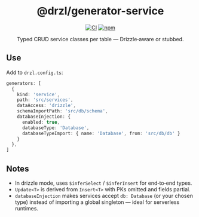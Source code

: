 <div align="center">

# @drzl/generator-service

<div align="center">

[![CI](https://github.com/use-drzl/drzl/actions/workflows/ci.yml/badge.svg)](https://github.com/use-drzl/drzl/actions/workflows/ci.yml)
[![npm](https://img.shields.io/npm/v/%40drzl%2Fgenerator-service)](https://www.npmjs.com/package/@drzl/generator-service)

</div>

Typed CRUD service classes per table — Drizzle‑aware or stubbed.

</div>

## Use

Add to `drzl.config.ts`:

```ts
generators: [
  {
    kind: 'service',
    path: 'src/services',
    dataAccess: 'drizzle',
    schemaImportPath: 'src/db/schema',
    databaseInjection: {
      enabled: true,
      databaseType: 'Database',
      databaseTypeImport: { name: 'Database', from: 'src/db/db' }
    }
  },
]
```

## Notes

- In drizzle mode, uses `$inferSelect` / `$inferInsert` for end‑to‑end types.
- `Update<T>` is derived from `Insert<T>` with PKs omitted and fields partial.
- `databaseInjection` makes services accept `db: Database` (or your chosen type) instead of importing a global singleton — ideal for serverless runtimes.
